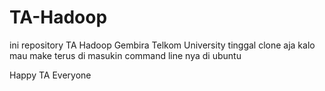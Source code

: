 # TA-Hadoop

ini repository TA Hadoop Gembira Telkom University
tinggal clone aja kalo mau make terus di masukin command line nya di ubuntu

Happy TA Everyone

